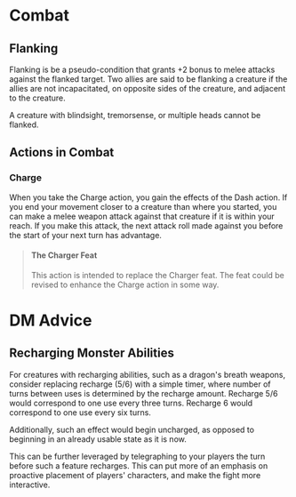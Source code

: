 # Combat

## Flanking

Flanking is be a pseudo-condition that grants +2 bonus to melee attacks against the flanked target. Two allies are said to be flanking a creature if the allies are not incapacitated, on opposite sides of the creature, and adjacent to the creature. 

A creature with blindsight, tremorsense, or multiple heads cannot be flanked.

## Actions in Combat

### Charge

When you take the Charge action, you gain the effects of the Dash action. If you end your movement closer to a creature than where you started, you can make a melee weapon attack against that creature if it is within your reach. If you make this attack, the next attack roll made against you before the start of your next turn has advantage.

> #### The Charger Feat
> 
> This action is intended to replace the Charger feat. The feat could be revised to enhance the Charge action in some way.

# DM Advice

## Recharging Monster Abilities

For creatures with recharging abilities, such as a dragon's breath weapons, consider replacing recharge (5/6) with a simple timer, where number of turns between uses is determined by the recharge amount. Recharge 5/6 would correspond to one use every three turns. Recharge 6 would correspond to one use every six turns.

Additionally, such an effect would begin uncharged, as opposed to beginning in an already usable state as it is now.

This can be further leveraged by telegraphing to your players the turn before such a feature recharges. This can put more of an emphasis on proactive placement of players' characters, and make the fight more interactive.
